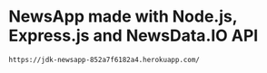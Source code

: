 # NewsApp made with Node.js, Express.js and NewsData.IO API

```https://jdk-newsapp-852a7f6182a4.herokuapp.com/```
